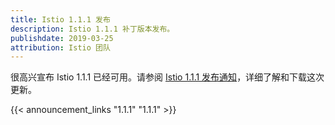 ```yaml
---
title: Istio 1.1.1 发布
description: Istio 1.1.1 补丁版本发布。
publishdate: 2019-03-25
attribution: Istio 团队
---
```


很高兴宣布 Istio 1.1.1 已经可用。请参阅 [Istio 1.1.1 发布通知](/zh/about/notes/1.1.1/)，详细了解和下载这次更新。

{{< announcement_links "1.1.1" "1.1.1" >}}

